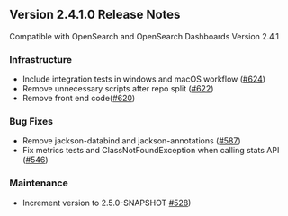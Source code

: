 ## Version 2.4.1.0 Release Notes
Compatible with OpenSearch and OpenSearch Dashboards Version 2.4.1

### Infrastructure
* Include integration tests in windows and macOS workflow ([#624](https://github.com/opensearch-project/reporting/pull/624))
* Remove unnecessary scripts after repo split ([#622](https://github.com/opensearch-project/reporting/pull/622))
* Remove front end code([#620](https://github.com/opensearch-project/reporting/pull/620))

### Bug Fixes
* Remove jackson-databind and jackson-annotations ([#587](https://github.com/opensearch-project/reporting/pull/587))
* Fix metrics tests and ClassNotFoundException when calling stats API ([#546](https://github.com/opensearch-project/reporting/pull/546))

### Maintenance
* Increment version to 2.5.0-SNAPSHOT [#528](https://github.com/opensearch-project/reporting/pull/528))